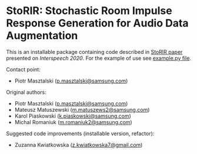 # StoRIR: Stochastic Room Impulse Response Generation for Audio Data Augmentation

This is an installable package containing code described in [StoRIR paper](https://arxiv.org/abs/2008.07231) presented on *Interspeech 2020*.
For the example of use see [example.py file](example.py).

Contact point:
- Piotr Masztalski (p.masztalski@samsung.com)

Original authors:
- Piotr Masztalski (p.masztalski@samsung.com)
- Mateusz Matuszewski (m.matuszews2@samsung.com)
- Karol Piaskowski (k.piaskowski@samsung.com)
- Michal Romaniuk (m.romaniuk2@samsung.com)

Suggested code improvements (installable version, refactor):
- Zuzanna Kwiatkowska (z.kwiatkowska7@gmail.com)
